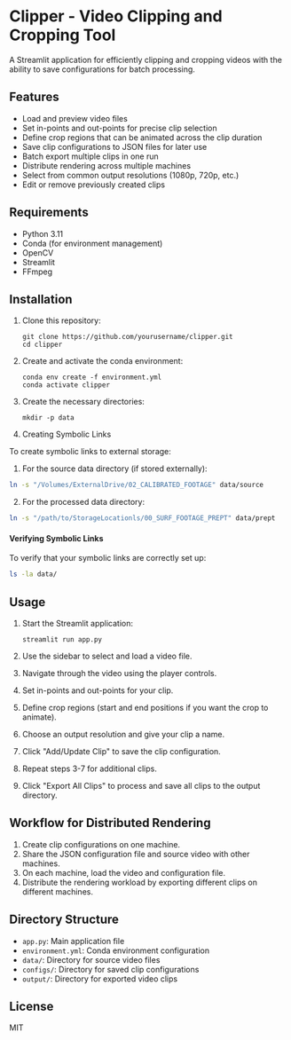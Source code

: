 # Clipper - Video Clipping and Cropping Tool

A Streamlit application for efficiently clipping and cropping videos with the ability to save configurations for batch processing.

## Features

- Load and preview video files
- Set in-points and out-points for precise clip selection
- Define crop regions that can be animated across the clip duration
- Save clip configurations to JSON files for later use
- Batch export multiple clips in one run
- Distribute rendering across multiple machines
- Select from common output resolutions (1080p, 720p, etc.)
- Edit or remove previously created clips

## Requirements

- Python 3.11
- Conda (for environment management)
- OpenCV
- Streamlit
- FFmpeg

## Installation

1. Clone this repository:

   ```
   git clone https://github.com/yourusername/clipper.git
   cd clipper
   ```

2. Create and activate the conda environment:

   ```
   conda env create -f environment.yml
   conda activate clipper
   ```

3. Create the necessary directories:

   ```
   mkdir -p data
   ```

4. Creating Symbolic Links

To create symbolic links to external storage:

1.  For the source data directory (if stored externally):

```bash
ln -s "/Volumes/ExternalDrive/02_CALIBRATED_FOOTAGE" data/source
```

2.  For the processed data directory:

```bash
ln -s "/path/to/StorageLocationls/00_SURF_FOOTAGE_PREPT" data/prept
```

#### Verifying Symbolic Links

To verify that your symbolic links are correctly set up:

```bash
ls -la data/
```

## Usage

1. Start the Streamlit application:

   ```
   streamlit run app.py
   ```

2. Use the sidebar to select and load a video file.

3. Navigate through the video using the player controls.

4. Set in-points and out-points for your clip.

5. Define crop regions (start and end positions if you want the crop to animate).

6. Choose an output resolution and give your clip a name.

7. Click "Add/Update Clip" to save the clip configuration.

8. Repeat steps 3-7 for additional clips.

9. Click "Export All Clips" to process and save all clips to the output directory.

## Workflow for Distributed Rendering

1. Create clip configurations on one machine.
2. Share the JSON configuration file and source video with other machines.
3. On each machine, load the video and configuration file.
4. Distribute the rendering workload by exporting different clips on different machines.

## Directory Structure

- `app.py`: Main application file
- `environment.yml`: Conda environment configuration
- `data/`: Directory for source video files
- `configs/`: Directory for saved clip configurations
- `output/`: Directory for exported video clips

## License

MIT
